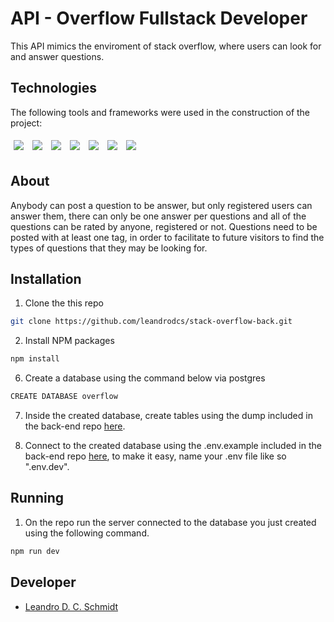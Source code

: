 # API - Overflow Fullstack Developer

This API mimics the enviroment of stack overflow, where users can look for and answer questions.

## Technologies

The following tools and frameworks were used in the construction of the project:
<p>
  <img style='margin: 5px;' src='https://img.shields.io/badge/Node.js-339933?style=for-the-badge&logo=nodedotjs&logoColor=white'>
  <img style='margin: 5px;' src='https://img.shields.io/badge/Express.js-000000?style=for-the-badge&logo=express&logoColor=white'>
  <img style='margin: 5px;' src="https://img.shields.io/badge/Jest-C21325?style=for-the-badge&logo=jest&logoColor=white"/>
  <img style='margin: 5px;' src='https://img.shields.io/badge/PostgreSQL-316192?style=for-the-badge&logo=postgresql&logoColor=white'>
  <img style='margin: 5px;' src='https://img.shields.io/badge/Heroku-430098?style=for-the-badge&logo=heroku&logoColor=white'>
  <img style='margin: 5px;' src='https://img.shields.io/badge/eslint-3A33D1?style=for-the-badge&logo=eslint&logoColor=white'>
  <img style='margin: 5px;' src='https://img.shields.io/badge/npm-CB3837?style=for-the-badge&logo=npm&logoColor=white'>
</p>


## About

Anybody can post a question to be answer, but only registered users can answer them, there can only be one answer per questions and all of the questions can be rated by anyone, registered or not. Questions need to be posted with at least one tag, in order to facilitate to future visitors to find the types of questions that they may be looking for.

## Installation

1. Clone the this repo
```sh
git clone https://github.com/leandrodcs/stack-overflow-back.git
```
2. Install NPM packages
```sh
npm install
```
6. Create a database using the command below via postgres
```sh
CREATE DATABASE overflow
```
7. Inside the created database, create tables using the dump included in the back-end repo <a href="https://github.com/leandrodcs/stack-overflow-back/blob/main/dump.sql">here</a>.

8. Connect to the created database using the .env.example included in the back-end repo <a href="https://github.com/leandrodcs/stack-overflow-back/blob/main/.env.example">here</a>, to make it easy, name your .env file like so ".env.dev".

## Running

1. On the repo run the server connected to the database you just created using the following command.
```sh
npm run dev
```

## Developer

* [Leandro D. C. Schmidt ](https://github.com/leandrodcs)